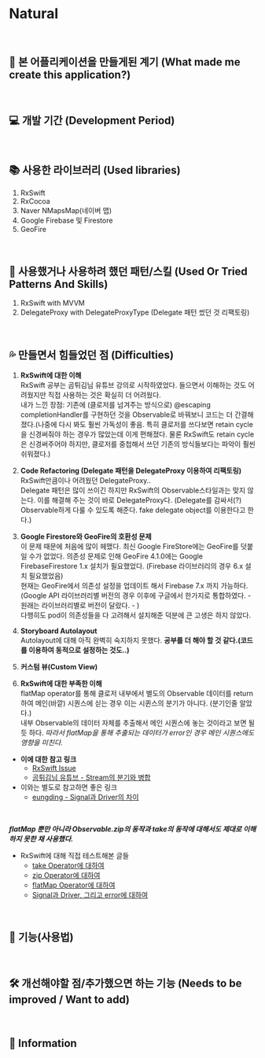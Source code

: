 # Natural   
      
&nbsp;   
      
## 🤔 본 어플리케이션을 만들게된 계기 (What made me create this application?)
   
&nbsp;   
   
## 💻 개발 기간 (Development Period)
   
&nbsp;   
   
## 📚 사용한 라이브러리 (Used libraries)     
1. RxSwift
2. RxCocoa
3. Naver NMapsMap(네이버 맵)
4. Google Firebase 및 Firestore
5. GeoFire 
   
&nbsp;   
   
## 🚀 사용했거나 사용하려 했던 패턴/스킬 (Used Or Tried Patterns And Skills)
1. RxSwift with MVVM
2. DelegateProxy with DelegateProxyType (Delegate 패턴 썼던 것 리팩토링)   
   
&nbsp;   
   
## 💦 만들면서 힘들었던 점 (Difficulties)
1. __RxSwift에 대한 이해__   
RxSwift 공부는 곰튀김님 유튜브 강의로 시작하였었다. 들으면서 이해하는 것도 어려웠지만 직접 사용하는 것은 확실히 더 어려웠다.   
내가 느낀 장점: 기존에 (클로저를 넘겨주는 방식으로) @escaping completionHandler를 구현하던 것을 Observable로 바꿔보니 코드는 더 간결해졌다.(나중에 다시 봐도 훨씬 가독성이 좋음. 특히 클로저를 쓰다보면 retain cycle을 신경써줘야 하는 경우가 많았는데 이게 편해졌다. 물론 RxSwift도 retain cycle은 신경써주어야 하지만, 클로저를 중첩해서 쓰던 기존의 방식들보다는 파악이 훨씬 쉬워졌다.)   

2. __Code Refactoring (Delegate 패턴을 DelegateProxy 이용하여 리팩토링)__   
RxSwift만큼이나 어려웠던 DelegateProxy..   
Delegate 패턴은 많이 쓰이긴 하지만 RxSwift의 Observable스타일과는 맞지 않는다. 이를 해결해 주는 것이 바로 DelegateProxy다. (Delegate를 감싸서(?) Observable하게 다룰 수 있도록 해준다. fake delegate object를 이용한다고 한다.)   

3. __Google Firestore와 GeoFire의 호환성 문제__    
이 문제 때문에 처음에 많이 헤맸다. 최신 Google FireStore에는 GeoFire를 덧붙일 수가 없었다. 의존성 문제로 인해 GeoFire 4.1.0에는 Google FirebaseFirestore 1.x 설치가 필요했었다. (Firebase 라이브러리의 경우 6.x 설치 필요했었음)   
현재는 GeoFire에서 의존성 설정을 업데이트 해서 Firebase 7.x 까지 가능하다. (Google API 라이브러리별 버전의 경우 이후에 구글에서 한가지로 통합하였다. - 원래는 라이브러리별로 버전이 달랐다. - )       
다행히도 pod이 의존성들을 다 고려해서 설치해준 덕분에 큰 고생은 하지 않았다.   

4. __Storyboard Autolayout__    
Autolayout에 대해 아직 완벽히 숙지하지 못했다. **공부를 더 해야 할 것 같다.(코드를 이용하여 동적으로 설정하는 것도..)**    

5. __커스텀 뷰(Custom View)__   
6. __RxSwift에 대한 부족한 이해__    
flatMap operator를 통해 클로저 내부에서 별도의 Observable 데이터를 return하여 메인(바깥) 시퀀스에 싣는 경우 이는 시퀸스의 분기가 아니다. (분기인줄 알았다.)    
내부 Observable의 데이터 자체를 추출해서 메인 시퀀스에 놓는 것이라고 보면 될 듯 하다. *따라서 flatMap을 통해 추출되는 데이터가 error인 경우 메인 시퀀스에도 영향을 미친다.*   
+ **이에 대한 참고 링크**   
  - [RxSwift Issue](https://github.com/ReactiveX/RxSwift/issues/1162)   
  - [곰튀김님 유튜브 - Stream의 분기와 병합](https://www.youtube.com/watch?v=YSYnETTi1pE&t=406s)   
+ 이와는 별도로 참고하면 좋은 링크   
  - [eungding - Signal과 Driver의 차이](https://eunjin3786.tistory.com/75)   

&nbsp;   

__*flatMap 뿐만 아니라 Observable.zip의 동작과 take의 동작에 대해서도 제대로 이해하지 못한 채 사용했다.*__   
+ RxSwift에 대해 직접 테스트해본 글들
  - [take Operator에 대하여](https://ictechgy.github.io/rxswift/take/)
  - [zip Operator에 대하여](https://ictechgy.github.io/rxswift/zip/)
  - [flatMap Operator에 대하여](https://ictechgy.github.io/rxswift/flatMap/)
  - [Signal과 Driver, 그리고 error에 대하여](https://ictechgy.github.io/rxswift/error/)

&nbsp;   
   
## 💬 기능(사용법) 
   
&nbsp;   
   
## 🛠 개선해야할 점/추가했으면 하는 기능 (Needs to be improved / Want to add)
   
&nbsp;   
   
## 📝 Information
   
&nbsp;   
   
